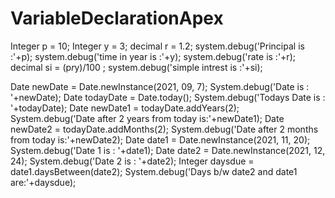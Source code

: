 # VariableDeclarationApex

Integer p = 10;
Integer y = 3;
decimal r = 1.2;
system.debug('Principal is :'+p);
system.debug('time in year is :'+y);
system.debug('rate is :'+r);
decimal si = (p*r*y)/100 ;
system.debug('simple intrest is :'+si);


Date newDate = Date.newInstance(2021, 09, 7);
System.debug('Date is : '+newDate);
Date todayDate = Date.today();
System.debug('Todays Date is : '+todayDate); 
Date newDate1 = todayDate.addYears(2);
System.debug('Date after 2 years from today is:'+newDate1);
Date newDate2 = todayDate.addMonths(2);
System.debug('Date after 2 months from today is:'+newDate2);
Date date1 = Date.newInstance(2021, 11, 20);
System.debug('Date 1 is : '+date1);
Date date2 = Date.newInstance(2021, 12, 24);
System.debug('Date 2 is : '+date2);
Integer daysdue = date1.daysBetween(date2);
System.debug('Days b/w date2 and date1 are:'+daysdue);
